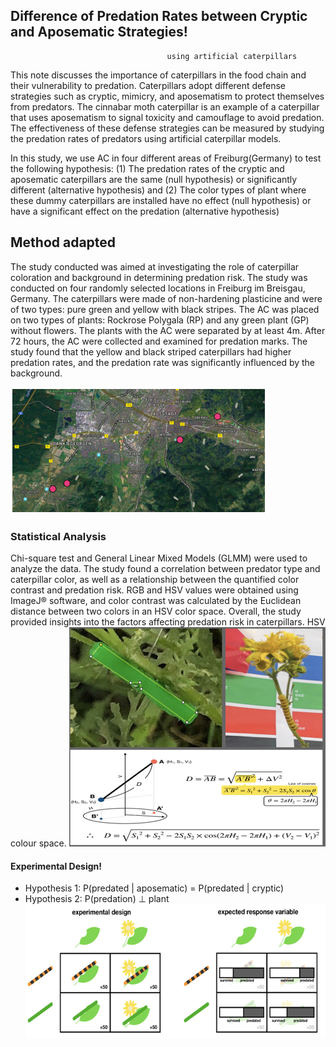 ## Difference of Predation Rates between Cryptic and Aposematic Strategies!
                                       using artificial caterpillars


This note discusses the importance of caterpillars in the food chain and their vulnerability to predation. Caterpillars adopt different defense strategies such as cryptic, mimicry, and aposematism to protect themselves from predators. The cinnabar moth caterpillar is an example of a caterpillar that uses aposematism to signal toxicity and camouflage to avoid predation. The effectiveness of these defense strategies can be measured by studying the predation rates of predators using artificial caterpillar models. 

In this study, we use AC in four different areas of Freiburg(Germany) to test the following hypothesis: (1) The predation rates of the cryptic and aposematic caterpillars are the same (null hypothesis) or significantly different (alternative hypothesis) and (2) The color types of plant where these dummy caterpillars are installed have no effect (null hypothesis) or have a significant effect on the predation (alternative hypothesis)



## Method adapted
The study conducted was aimed at investigating the role of caterpillar coloration and background in determining predation risk. The study was conducted on four randomly selected locations in Freiburg im Breisgau, Germany. The caterpillars were made of non-hardening plasticine and were of two types: pure green and yellow with black stripes. The AC was placed on two types of plants: Rockrose Polygala (RP) and any green plant (GP) without flowers. The plants with the AC were separated by at least 4m. After 72 hours, the AC were collected and examined for predation marks. The study found that the yellow and black striped caterpillars had higher predation rates, and the predation rate was significantly influenced by the background. 

![study_site](Freiburg_map.png)  

### Statistical Analysis
Chi-square test and General Linear Mixed Models (GLMM) were used to analyze the data. The study found a correlation between predator type and caterpillar color, as well as a relationship between the quantified color contrast and predation risk. RGB and HSV values were obtained using ImageJ® software, and color contrast was calculated by the Euclidean distance between two colors in an HSV color space. Overall, the study provided insights into the factors affecting predation risk in caterpillars.
HSV colour space. 
![color_analysis](Color_analysis.png)

#### Experimental Design!
- Hypothesis 1:  P(predated | aposematic) = P(predated | cryptic)
- Hypothesis 2:  P(predation) ⊥ plant 
![design](design.png)
